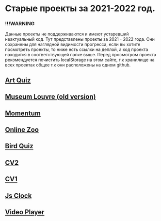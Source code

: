 # Старые проекты за 2021-2022 год.

### !!!WARNING

Данные проекты не поддерживаются и имеют устаревший неактуальный код. Тут представлены проекты за 2021 - 2022 года. Они сохранены для наглядной видимости прогресса, если вы хотите посмотреть проекты, то ниже есть ссылки на деплой, а код проекта находится в соответствующей папке выше. Перед просмотром проекта рекомендуется почистить localStorage на этом сайте, т.к хранилище на всех проектах общее т.к они расположены на одном github.

## [Art Quiz](https://pain4metoo.github.io/old-projects/art-quiz/)

## [Museum Louvre (old version)](https://pain4metoo.github.io/old-projects/museum/)

## [Momentum](https://pain4metoo.github.io/old-projects/momentum/)

## [Online Zoo](https://pain4metoo.github.io/old-projects/online-zoo)

## [Bird Quiz](https://rolling-scopes-school.github.io/pain4metoo-JSFE2022Q3/songbird/)

## [CV2 ](https://pain4metoo.github.io/old-projects/cv1/)

## [CV1 ](https://pain4metoo.github.io/old-projects/cv/)

## [Js Clock](https://pain4metoo.github.io/old-projects/js-clock/)

## [Video Player](https://pain4metoo.github.io/old-projects/video-player/)
